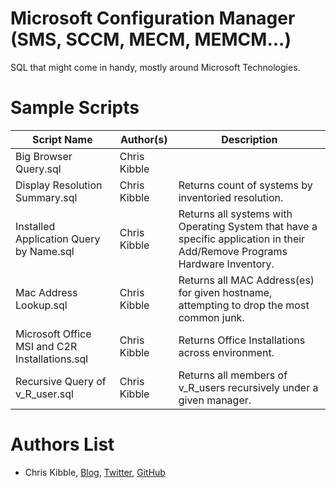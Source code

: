 # Microsoft Configuration Manager (SMS, SCCM, MECM, MEMCM...)
SQL that might come in handy, mostly around Microsoft Technologies.  

# Sample Scripts
|Script Name|Author(s)|Description|
|-|-|-|
|Big Browser Query.sql|Chris Kibble|
|Display Resolution Summary.sql|Chris Kibble|Returns count of systems by inventoried resolution.|
|Installed Application Query by Name.sql|Chris Kibble|Returns all systems with Operating System that have a specific application in their Add/Remove Programs Hardware Inventory.|
|Mac Address Lookup.sql|Chris Kibble|Returns all MAC Address(es) for given hostname, attempting to drop the most common junk.|
|Microsoft Office MSI and C2R Installations.sql|Chris Kibble|Returns Office Installations across environment.|
|Recursive Query of v_R_user.sql|Chris Kibble|Returns all members of v_R_users recursively under a given manager.|

# Authors List
- Chris Kibble, [Blog](https://www.christopherkibble.com/), [Twitter](https://twitter.com/Christopher83), [GitHub](https://www.github.com/ChrisKibble)
